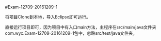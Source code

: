 #Exam-12709-20161209-1

将项目Clone到本地，导入Eclipse即可运行。

直接运行项目即可，因为项目中有入口main方法，主程序在src/main/java文件夹com.wyc.Exam-12709-20161209-1包中，忽略src/test/java文件夹。
